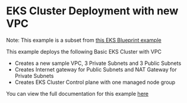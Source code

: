 # EKS Cluster Deployment with new VPC

Note: This example is a subset from [this EKS Blueprint example](https://github.com/aws-ia/terraform-aws-eks-blueprints/tree/v4.13.1/examples/eks-cluster-with-new-vpc)

This example deploys the following Basic EKS Cluster with VPC

- Creates a new sample VPC, 3 Private Subnets and 3 Public Subnets
- Creates Internet gateway for Public Subnets and NAT Gateway for Private Subnets
- Creates EKS Cluster Control plane with one managed node group

You can view the full documentation for this example [here](https://aws-observability.github.io/terraform-aws-observability-accelerator/helpers/new-eks-cluster/)

